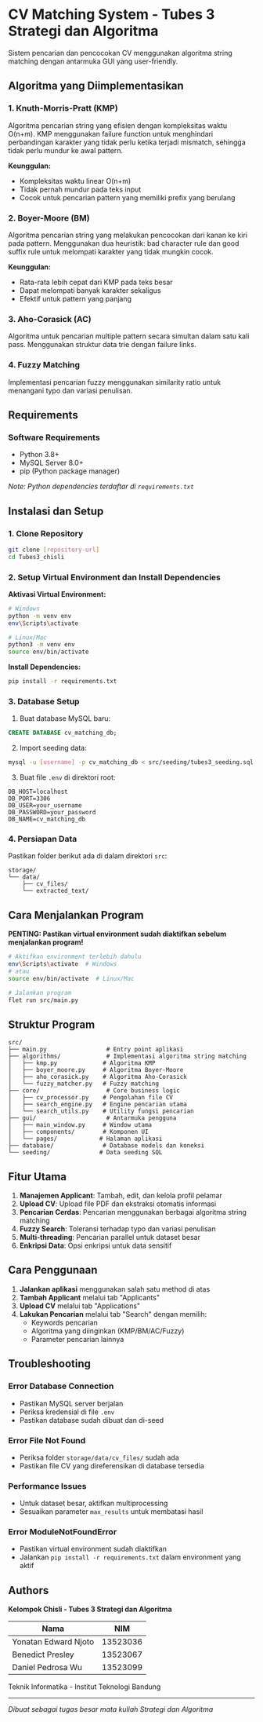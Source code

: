 # CV Matching System - Tubes 3 Strategi dan Algoritma

Sistem pencarian dan pencocokan CV menggunakan algoritma string matching dengan antarmuka GUI yang user-friendly.

## Algoritma yang Diimplementasikan

### 1. Knuth-Morris-Pratt (KMP)

Algoritma pencarian string yang efisien dengan kompleksitas waktu O(n+m). KMP menggunakan failure function untuk menghindari perbandingan karakter yang tidak perlu ketika terjadi mismatch, sehingga tidak perlu mundur ke awal pattern.

**Keunggulan:**

- Kompleksitas waktu linear O(n+m)
- Tidak pernah mundur pada teks input
- Cocok untuk pencarian pattern yang memiliki prefix yang berulang

### 2. Boyer-Moore (BM)

Algoritma pencarian string yang melakukan pencocokan dari kanan ke kiri pada pattern. Menggunakan dua heuristik: bad character rule dan good suffix rule untuk melompati karakter yang tidak mungkin cocok.

**Keunggulan:**

- Rata-rata lebih cepat dari KMP pada teks besar
- Dapat melompati banyak karakter sekaligus
- Efektif untuk pattern yang panjang

### 3. Aho-Corasick (AC)

Algoritma untuk pencarian multiple pattern secara simultan dalam satu kali pass. Menggunakan struktur data trie dengan failure links.

### 4. Fuzzy Matching

Implementasi pencarian fuzzy menggunakan similarity ratio untuk menangani typo dan variasi penulisan.

## Requirements

### Software Requirements

- Python 3.8+
- MySQL Server 8.0+
- pip (Python package manager)

*Note: Python dependencies terdaftar di `requirements.txt`*

## Instalasi dan Setup

### 1. Clone Repository

```bash
git clone [repository-url]
cd Tubes3_chisli
```

### 2. Setup Virtual Environment dan Install Dependencies

**Aktivasi Virtual Environment:**

```bash
# Windows
python -m venv env
env\Scripts\activate

# Linux/Mac
python3 -m venv env
source env/bin/activate
```

**Install Dependencies:**

```bash
pip install -r requirements.txt
```

### 3. Database Setup

1. Buat database MySQL baru:

```sql
CREATE DATABASE cv_matching_db;
```

2. Import seeding data:

```bash
mysql -u [username] -p cv_matching_db < src/seeding/tubes3_seeding.sql
```

3. Buat file `.env` di direktori root:

```env
DB_HOST=localhost
DB_PORT=3306
DB_USER=your_username
DB_PASSWORD=your_password
DB_NAME=cv_matching_db
```

### 4. Persiapan Data

Pastikan folder berikut ada di dalam direktori `src`:

```
storage/
└── data/
    ├── cv_files/
    └── extracted_text/
```

## Cara Menjalankan Program

**PENTING: Pastikan virtual environment sudah diaktifkan sebelum menjalankan program!**

```bash
# Aktifkan environment terlebih dahulu
env\Scripts\activate  # Windows
# atau
source env/bin/activate  # Linux/Mac

# Jalankan program
flet run src/main.py
```

## Struktur Program

```
src/
├── main.py                 # Entry point aplikasi
├── algorithms/             # Implementasi algoritma string matching
│   ├── kmp.py             # Algoritma KMP
│   ├── boyer_moore.py     # Algoritma Boyer-Moore
│   ├── aho_corasick.py    # Algoritma Aho-Corasick
│   └── fuzzy_matcher.py   # Fuzzy matching
├── core/                   # Core business logic
│   ├── cv_processor.py    # Pengolahan file CV
│   ├── search_engine.py   # Engine pencarian utama
│   └── search_utils.py    # Utility fungsi pencarian
├── gui/                    # Antarmuka pengguna
│   ├── main_window.py     # Window utama
│   ├── components/        # Komponen UI
│   └── pages/            # Halaman aplikasi
├── database/              # Database models dan koneksi
└── seeding/              # Data seeding SQL
```

## Fitur Utama

1. **Manajemen Applicant**: Tambah, edit, dan kelola profil pelamar
2. **Upload CV**: Upload file PDF dan ekstraksi otomatis informasi
3. **Pencarian Cerdas**: Pencarian menggunakan berbagai algoritma string matching
4. **Fuzzy Search**: Toleransi terhadap typo dan variasi penulisan
5. **Multi-threading**: Pencarian parallel untuk dataset besar
6. **Enkripsi Data**: Opsi enkripsi untuk data sensitif

## Cara Penggunaan

1. **Jalankan aplikasi** menggunakan salah satu method di atas
2. **Tambah Applicant** melalui tab "Applicants"
3. **Upload CV** melalui tab "Applications"
4. **Lakukan Pencarian** melalui tab "Search" dengan memilih:
   - Keywords pencarian
   - Algoritma yang diinginkan (KMP/BM/AC/Fuzzy)
   - Parameter pencarian lainnya

## Troubleshooting

### Error Database Connection

- Pastikan MySQL server berjalan
- Periksa kredensial di file `.env`
- Pastikan database sudah dibuat dan di-seed

### Error File Not Found

- Periksa folder `storage/data/cv_files/` sudah ada
- Pastikan file CV yang direferensikan di database tersedia

### Performance Issues

- Untuk dataset besar, aktifkan multiprocessing
- Sesuaikan parameter `max_results` untuk membatasi hasil

### Error ModuleNotFoundError

- Pastikan virtual environment sudah diaktifkan
- Jalankan `pip install -r requirements.txt` dalam environment yang aktif

## Authors

**Kelompok Chisli - Tubes 3 Strategi dan Algoritma**

| Nama | NIM |
|------|-----|
| Yonatan Edward Njoto | 13523036 |
| Benedict Presley | 13523067 |
| Daniel Pedrosa Wu | 13523099 |

Teknik Informatika - Institut Teknologi Bandung

---

*Dibuat sebagai tugas besar mata kuliah Strategi dan Algoritma*
